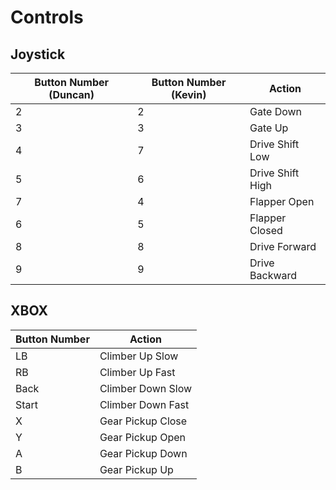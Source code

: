 # Controls
## Joystick

Button Number (Duncan) | Button Number (Kevin) | Action
------------- | ------------- | ------
2 | 2 | Gate Down
3 | 3 | Gate Up
4 | 7 | Drive Shift Low
5 | 6 | Drive Shift High
7 | 4 | Flapper Open
6 | 5 | Flapper Closed
8 | 8 | Drive Forward
9 | 9 | Drive Backward

## XBOX

Button Number | Action
------------- | ------
LB | Climber Up Slow
RB | Climber Up Fast
Back | Climber Down Slow
Start | Climber Down Fast
X | Gear Pickup Close
Y | Gear Pickup Open
A | Gear Pickup Down
B | Gear Pickup Up
